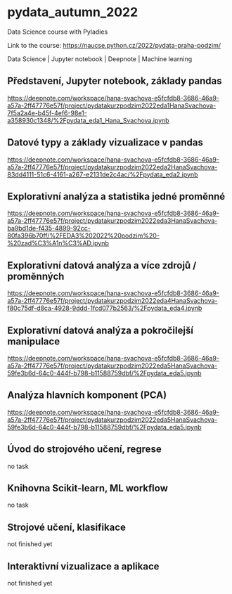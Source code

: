 # pydata_autumn_2022
Data Science course with Pyladies

Link to the course: https://naucse.python.cz/2022/pydata-praha-podzim/

Data Science | Jupyter notebook | Deepnote | Machine learning

## Představení, Jupyter notebook, základy pandas

https://deepnote.com/workspace/hana-svachova-e5fcfdb8-3686-46a9-a57a-2ff47776e57f/project/pydatakurzpodzim2022eda1HanaSvachova-7f5a2a4e-b45f-4ef6-98e1-a358930c1348/%2Fpydata_eda1_Hana_Svachova.ipynb

## Datové typy a základy vizualizace v pandas

https://deepnote.com/workspace/hana-svachova-e5fcfdb8-3686-46a9-a57a-2ff47776e57f/project/pydatakurzpodzim2022eda2HanaSvachova-83dd4111-51c6-4161-a267-e2131de2c4ac/%2Fpydata_eda2.ipynb

## Explorativní analýza a statistika jedné proměnné

https://deepnote.com/workspace/hana-svachova-e5fcfdb8-3686-46a9-a57a-2ff47776e57f/project/pydatakurzpodzim2022eda3HanaSvachova-ba9bd1de-f435-4899-92cc-80fa396b70ff/%2FEDA3%202022%20podzim%20-%20zad%C3%A1n%C3%AD.ipynb

## Explorativní datová analýza a více zdrojů / proměnných

https://deepnote.com/workspace/hana-svachova-e5fcfdb8-3686-46a9-a57a-2ff47776e57f/project/pydatakurzpodzim2022eda4HanaSvachova-f80c75df-d8ca-4928-9ddd-1fcd077b2563/%2Fpydata_eda4.ipynb

## Explorativní datová analýza a pokročilejší manipulace

https://deepnote.com/workspace/hana-svachova-e5fcfdb8-3686-46a9-a57a-2ff47776e57f/project/pydatakurzpodzim2022eda5HanaSvachova-59fe3b6d-64c0-444f-b798-b11588759dbf/%2Fpydata_eda5.ipynb

## Analýza hlavních komponent (PCA)

https://deepnote.com/workspace/hana-svachova-e5fcfdb8-3686-46a9-a57a-2ff47776e57f/project/pydatakurzpodzim2022eda5HanaSvachova-59fe3b6d-64c0-444f-b798-b11588759dbf/%2Fpydata_eda5.ipynb

## Úvod do strojového učení, regrese
no task

## Knihovna Scikit-learn, ML workflow
no task

## Strojové učení, klasifikace
not finished yet

## Interaktivní vizualizace a aplikace
not finished yet
